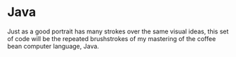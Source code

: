 # Java
Just as a good portrait has many strokes over the same visual ideas, this set of code will be the repeated brushstrokes of my mastering of the coffee bean computer language, Java.

